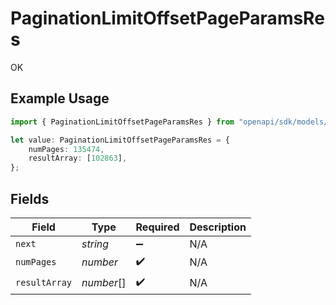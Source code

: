 # PaginationLimitOffsetPageParamsRes

OK

## Example Usage

```typescript
import { PaginationLimitOffsetPageParamsRes } from "openapi/sdk/models/operations";

let value: PaginationLimitOffsetPageParamsRes = {
    numPages: 135474,
    resultArray: [102863],
};
```

## Fields

| Field              | Type               | Required           | Description        |
| ------------------ | ------------------ | ------------------ | ------------------ |
| `next`             | *string*           | :heavy_minus_sign: | N/A                |
| `numPages`         | *number*           | :heavy_check_mark: | N/A                |
| `resultArray`      | *number*[]         | :heavy_check_mark: | N/A                |